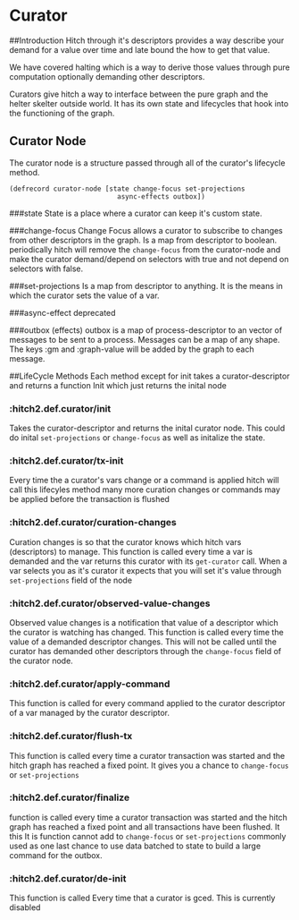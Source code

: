 # Curator
##Introduction
Hitch through it's descriptors provides a way describe your demand for a value
over time and late bound the how to get that value. 

We have covered halting which is a way to derive those values through pure
computation optionally demanding other descriptors. 

Curators give hitch a way to interface between the pure graph and the helter 
skelter outside world. It has its own state and lifecycles that hook into the
functioning of the graph. 

## Curator Node
The curator  node is a structure passed through all of the curator's lifecycle
method. 
```
(defrecord curator-node [state change-focus set-projections
                           async-effects outbox])
```
###state 
State is a place where a curator can keep it's custom state.

###change-focus 
Change Focus allows a curator to subscribe to changes from other descriptors in the graph.
Is a map from descriptor to boolean. periodically hitch will remove the `change-focus`
from the curator-node and make the curator demand/depend on selectors with true
and not depend on selectors with false. 

###set-projections
Is a map from descriptor to anything. It is the means in which the curator sets
the value of a var.

###async-effect 
deprecated

###outbox (effects)
outbox is a map of process-descriptor to an vector of messages to be sent to a 
process.  Messages can be a map of any shape.  The keys :gm and :graph-value will be 
added by the graph to each message.

##LifeCycle Methods
Each method except for init takes a curator-descriptor and returns a function
Init which just returns the inital node
### :hitch2.def.curator/init
Takes the curator-descriptor and returns the inital curator node. This could do 
inital `set-projections` or `change-focus` as well as initalize the state.
### :hitch2.def.curator/tx-init
Every time the a curator's vars change or a command is applied hitch will call
this lifecyles method many more curation changes or commands may be applied
before the transaction is flushed
### :hitch2.def.curator/curation-changes
Curation changes is so that the curator knows which hitch vars (descriptors) to manage.
This function is called every time a var is demanded and the var returns this curator with 
its `get-curator` call.  When a var selects you as it's curator
it expects that you will set it's value through `set-projections` field of the node
### :hitch2.def.curator/observed-value-changes
Observed value changes is a notification that value of a descriptor which the curator is watching
has changed.
This function is called every time the value of a demanded descriptor changes.
This will not be called until the curator has demanded other descriptors through
the `change-focus` field of the curator node.
### :hitch2.def.curator/apply-command
This function is called for every command applied to the curator descriptor of a
var managed by the curator descriptor.
### :hitch2.def.curator/flush-tx
This function is called every time a curator transaction was started and the hitch
graph has reached a fixed point. It gives you a chance to `change-focus` or `set-projections`
### :hitch2.def.curator/finalize
function is called every time a curator transaction was started and the hitch
graph has reached a fixed point and all transactions have been flushed. It this It is
function cannot add to `change-focus` or `set-projections` commonly used as one
last chance to use data batched to state to build a large command for the outbox.
### :hitch2.def.curator/de-init
This function is called Every time that a curator is gced. This is currently
disabled
